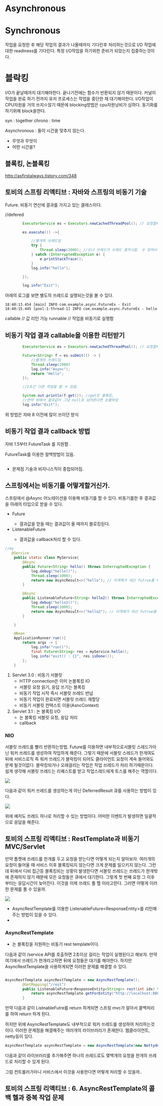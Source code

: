 # Asynchronous



# Synchronous
작업을 요청한 후 해당 작업의 결과가 나올때까지 기다린후 처리하는것으로 I/O 작업에 대한 readiness를 기다린다. 특정 I/O작업을 하기위한 준비가 되었는지 집중하는것이다.

# 블락킹
I/O가 끝날때까지 대기해야한다. 끝나기전에는 함수가 반환되지 않기 때문이다. 커널이 작업을 완료 하기 전까지 유저 프로세스는 작업을 중단한 채 대기해야한다. I/O작업이 CPU자원을 거의 쓰지ㅇ않기 때문에 blocking방법은 cpu자원낭비가 심하다. 
동기화를 하기위해 block을한다.

syn : together
chrono : time

Asynchronous : 둘이 시간을 맞추지 않는다.
* 무엇과 무엇이
* 어떤 시간을?




## 블록킹, 논블록킹

http://asfirstalways.tistory.com/348



## 토비의 스프링 리액티브 : 자바와 스프링의 비동기 기술

Future.
비동기 연산에 결과를 가지고 있는 클래스이다.


//defered

```java
        ExecutorService es = Executors.newCachedThreadPool(); // 요청할때마다 생성하고, 그 이후에는 생성된 쓰레드를 계속 사용한다.

        es.execute(() ->{

            //별개의 쓰레드임
            try {
                Thread.sleep(2000); //오너 쓰레드가 쓰레드 중지시킬  수 있어서 인터럽트 익셉션에대해 처리해줘야함
            } catch (InterruptedException e) {
                e.printStackTrace();
            }
            log.info("hello");

        });

        log.info("Exit");
```

아래의 로그를 보면 별도의 쓰레드로 실행되는것을 볼 수 있다.
```
18:40:13.454 [main] INFO com.example.async.FutureEx - Exit
18:40:15.445 [pool-1-thread-1] INFO com.example.async.FutureEx - hello
```

callable // 값 리턴 가능
runnable // 작업을 비동기로 실행함

## 비동기 작업 결과 callable을 이용한 리턴받기

```java
        ExecutorService es = Executors.newCachedThreadPool(); // 요청할때마다 생성하고, 그 이후에는 생성된 쓰레드를 계속 사용한다.

        Future<String> f = es.submit(() -> {
            //별개의 쓰레드임
            Thread.sleep(2000)
            log.info("Async");
            return "Hello";
        });

        //2초간 다른 작업을 할 수 있음.

        System.out.println(f.get()); //get은 블록킹, 
        //만약 위에서 결과값이 그냥 null로 넘어온다면 논블락킹
        log.info("Exit");
```  

위 방법은 자바 8 이전에 많이 쓰이던 방식
## 비동기 작업 결과 callback 방법
자바 1.5부터 FutureTask 를 지원함 . 

FutureTask를 이용한 컬백방법이 있음.

```

```

* 문제점 기술과 비지니스직이 중첩되어짐.


## 스프링에서는 비동기를 어떻게할거신가.
스프링에서 @Async 어노테이션을 이용해 비동기를 할 수 있다. 비동기를한 후 결과값을 아래의 타입으로 받을 수 있다.
* Future<String>
    * 결과값을 얻을 때는 결과값이 올 때까지 블로킹된다.
* ListenableFuture<String>
    * 결과값을 callback처리 할 수 있다.

```java
//my
   @Service
    public static class MyService{
        @Async
        public Future<String> hello() throws InterruptedException {
            log.debug("hello()");
            Thread.sleep(1000);
            return new AsyncResult<>("hello"); // 이객체가 대신 futrue를 타고 리턴해야할작업을 해줌
        }

        @Async
        public ListenableFuture<String> hello2() throws InterruptedException {
            log.debug("hello2()");
            Thread.sleep(1000);
            return new AsyncResult<>("hello2"); // 이객체가 대신 futrue를 타고 리턴해야할작업을 해줌
        }

    }

    @Bean
    ApplicationRunner run(){
        return args -> {
            log.info("run()");
            final Future<String> res = myService.hello();
            log.info("exit() : {}", res.isDone());
        };
    }

```


1. Servlet 3.0 : 비동기 서블릿
   * HTTP connection은 이미 논블록킹 IO
   * 서블릿 요청 읽기, 응답 쓰기는 블록킹
   * 비동기 작업 시작 즉시 서블릿 쓰레드 반납
   * 비동기 작업이 완료되면 서블릿 쓰레드 재할당
   * 비동기 서블릿 컨텍스트 이용(AsncContext)
2. Servlet 3.1 : 논 블록킹 I/O
    * 논 블록킹 서블릿 요청, 응답 처리
    * callback



### NIO
서블릿 쓰레드를 빨리 반환하는방법.
Future<String>를 이용하면 내부적으로서블릿 스레드가아닌 워커 쓰레드를 생성하여 작업하게 해준다. 그렇기 때문에 서블릿 스레드가 한개여도 뒤에 서비스로직 즉 워커 쓰레드가 블락킹이 되어도 클라이언트 요청이 계속 들어와도 문제 될것이없다. 블락킹되거나 오래걸리는 작업은 작업 쓰레드가 처리 하기때문이다. 쉽게 생각해 서블릿 쓰레드는 리퀘스트를 받고 작업스레드에게 토스를 해주는 역할이다.


![](https://i.imgur.com/OMli98J.jpg)

다음과 같이 워커 쓰레드를 생성하는게 아닌 DeferredResult 큐를 사용하는 방법이 있다.

![](https://i.imgur.com/jOwefVy.jpg)

위에 예저도 쓰레드 하나로 처리할 수 있는 방법이다. 어떠한 이벤트가 발생하면 일괄적으로 응답을 해준다.  




## 토비의 스프링 리액티브 : RestTemplate과 비동기 MVC/Servlet

만약 톰켓에 쓰레드를 한개를 두고 요청을 받는다면 어떻게 되는지 알아보자. 여러개의 요청이 들어올 때 서비스 이후 블록킹되지 않는다면 크게 문제를 일으키지 않는다. 그런데 뒤에서 디비 접근등 블록킹되는 상황이 발생한다면 서블릿 쓰레드는 쓰레드가 한개밖에 존재하지 않기 때문에 모든 요청들은 큐에서 대기한다. 그렇게 첫 번쨰 요청 그 이후부터는 응답시간이 늦어진다. 이것을 이제 쓰레드 풀 헬 이라고한다. 그러면 어떻게 이러한 문제를 풀 수 있을까.


![](https://i.imgur.com/vhjl1zF.jpg)

* AsyncRestTemplate를 이용한 ListenableFuture<ResponseEntity<String>>를 리턴해주는 방법이 있을 수 있다.
* 

### AsyncRestTemplate

* 논 블록킹을 지원하는 비동기 rest template이다.

다음과 같이 /service API를 호출하면 2초이상 걸리는 작업이 실행된다고 해보자. 만약 여기에서 쓰레드가 한개라고하면 뒤에 요청들은 대기를 해야한다. 하지만 AsyncRestTemplate을 사용하게되면 이러한 문제를 해결할 수 있다. 
```java

AsyncRestTemplate asyncRestTemplate = new AsyncRestTemplate();
        @GetMapping("/rest")
        public ListenableFuture<ResponseEntity<String>> rest(int idx) throws InterruptedException {
            return asyncRestTemplate.getForEntity("http://localhost:8081/service?req={req}", String.class, "hello" + idx);
        }
```

만약 다음과 같이 ListnableFutre를 return 하게되면 스프링 mvc가 알아서 콜백처리를 하여 return 하게 된다.

하지만 위에 AsyncRestTemplate도 내부적으로 워커 쓰레드를 생성하여 처리하는것이다. 이러한 문제점을 해결해주는 여러개의 라이브러리가 존재한다. 웹클라이언트, netty등이 있다.

```java
AsyncRestTemplate asyncRestTemplate = new AsyncRestTemplate(new Netty4ClientHttpRequestFactory(new NioEventLoopGroup(1)));
```

다음과 같이 라이브러리를 추가해주면 하나의 쓰레드로도 몇백개의 요청을 한개의 쓰레드로 처리할 수 있게 된다.

그럼 컨트롤러가아니 서비스에서 이것을 사용한다면 어떻게 처리할 수 있을까..




## 토비의 스프링 리액티브 : 6. AsyncRestTemplate의 콜백 헬과 중복 작업 문제

